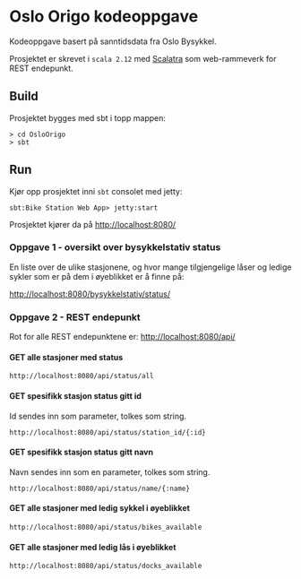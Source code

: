 # Oslo Origo kodeoppgave
Kodeoppgave basert på sanntidsdata fra Oslo Bysykkel.

Prosjektet er skrevet i ```scala 2.12``` med [Scalatra](https://scalatra.org/)  som web-rammeverk for REST endepunkt.

## Build 

Prosjektet bygges med sbt i topp mappen:
```
> cd OsloOrigo
> sbt
```

## Run
Kjør opp prosjektet inni ```sbt``` consolet med jetty:
```
sbt:Bike Station Web App> jetty:start
```

Prosjektet kjører da på [http://localhost:8080/](http://localhost:8080/)

### Oppgave 1 - oversikt over bysykkelstativ status
En liste over de ulike stasjonene, og hvor mange tilgjengelige låser og ledige sykler som er på dem i øyeblikket er å finne på:

[http://localhost:8080/bysykkelstativ/status/](http://localhost:8080/bysykkelstativ/status/)

### Oppgave 2 - REST endepunkt
Rot for alle REST endepunktene er: 
[http://localhost:8080/api/](http://localhost:8080/api/)

#### GET alle stasjoner med status
```
http://localhost:8080/api/status/all
```

#### GET spesifikk stasjon status gitt id
Id sendes inn som parameter, tolkes som string.  
```
http://localhost:8080/api/status/station_id/{:id}
```

#### GET spesifikk stasjon status gitt navn
Navn sendes inn som en parameter, tolkes som string.
```
http://localhost:8080/api/status/name/{:name}
```

#### GET alle stasjoner med ledig sykkel i øyeblikket
```
http://localhost:8080/api/status/bikes_available
```

#### GET alle stasjoner med ledig lås i øyeblikket
```
http://localhost:8080/api/status/docks_available
```
